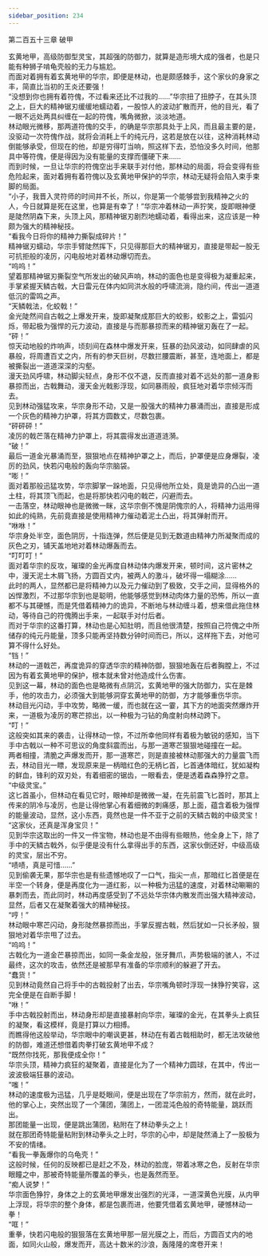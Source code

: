 ```yaml
---
sidebar_position: 234
---
```

 第二百五十三章 破甲


玄黄地甲，高级防御型灵宝，其超强的防御力，就算是造形境大成的强者，也是只能有种狮子啃龟壳般的无力与尴尬。  
而面对着拥有着玄黄地甲的华宗，即便是林动，也是颇感棘手，这个家伙的身家之丰，简直比当初的王炎还要强！  
“没想到你也拥有着符傀，不过看来还比不过我的……”华宗扭了扭脖子，在其头顶之上，巨大的精神锯刃缓缓地蠕动着，一股惊人的波动扩散而开，他的目光，看了一眼不远处两具纠缠在一起的符傀，嘴角微掀，淡淡地道。  
林动眼光微移，那两道符傀的交手，的确是华宗那具处于上风，而且最主要的是，没驱动一次符傀作战，就将会消耗上千的纯元丹，这若是放在以往，这种消耗林动倒能够承受，但现在的他，却是穷得叮当响，照这样下去，恐怕没多久时间，他那具中等符傀，便是得因为没有能量的支撑而僵硬下来……  
而到时候，一旦让华宗的符傀空出手来联手对付他，那林动的局面，将会变得有些危险起来，面对着拥有着符傀以及玄黄地甲保护的华宗，林动无疑将会陷入束手束脚的局面。  
“小子，我晋入灵符师的时间并不长，所以，你是第一个能够尝到我精神之火的人，今日就算是死在这里，也算是有幸了！”华宗冲着林动一声狞笑，旋即眼神便是陡然阴森下来，头顶上风，那精神锯刃剧烈地蠕动着，看得出来，这应该是一种颇为强大的精神秘技。  
“看我今日将你的精神力撕裂成碎片！”  
精神锯刃蠕动，华宗手臂陡然挥下，只见得那巨大的精神锯刃，直接是带起一股无可抗拒般的凌厉，闪电般地对着林动爆切而去。  
“呜呜！”  
望着那精神锯刃撕裂空气所发出的破风声响，林动的面色也是变得极为凝重起来，手掌紧握天鳞古戟，大日雷元在体内如同洪水般的呼啸流淌，隐约间，传出一道道低沉的雷鸣之声。  
“天鳞戟法，化蛟戟！”  
金光陡然间自古戟之上爆发开来，旋即凝聚成那巨大的蛟影，蛟影之上，雷弧闪烁，带起极为强悍的元力波动，直接是与而那暴掠而来的精神锯刃轰在了一起。  
“砰！”  
惊天动地般的炸响声，顷刻间在森林中爆发开来，狂暴的劲风波动，如同肆虐的风暴般，将周遭百丈之内，所有的参天巨树，尽数拦腰震断，甚至，连地面上，都是被撕裂出一道道深深的沟壑。  
漫天劲风呼啸，林动脚尖轻点，身形不仅不退，反而直接对着不远处的那一道身影暴掠而出，古戟舞动，漫天金光戟影浮现，如同暴雨般，疯狂地对着华宗倾泻而去。  
见到林动强猛攻来，华宗身形不动，又是一股强大的精神力暴涌而出，直接是形成一个灰色的精神力护罩，将其方圆数丈，尽数包裹。  
“砰砰砰！”  
凌厉的戟芒落在精神力护罩上，将其震得发出道道涟漪。  
“破！”  
最后一道金光暴涌而至，狠狠地点在精神护罩之上，而后，护罩便是应身爆裂，凌厉的劲风，快若闪电般的轰向华宗脑袋。  
“嘭！”  
面对着那般迅猛攻势，华宗脚掌一跺地面，只见得他所立处，竟是诡异的凸出一道土柱，将其顶飞而起，也是将那快若闪电的戟芒，闪避而去。  
一击落空，林动眼神也是微微一眯，这华宗倒不愧是阴傀宗的人，将精神力运用得如此的纯熟，先前竟直接是使用精神力催动着泥土凸出，将其弹射而开。  
“咻咻！”  
华宗身处半空，面色阴厉，十指连弹，然后便是见到无数道由精神力所凝聚而成的灰色之刃，铺天盖地地对着林动爆轰而去。  
“叮叮叮！”  
面对着华宗的反攻，璀璨的金光再度自林动体内爆发开来，顿时间，这片密林之中，漫天泥土木屑飞扬，方圆百丈内，被两人的激斗，破坏得一塌糊涂……  
此时的两人，显然都已是将精神力以及元力催动到了极致，交手之间，显得格外的凶悍激烈，不过那华宗到也是聪明，他能够感觉到林动肉体力量的恐怖，所以一直都不与其硬憾，而是凭借着精神力的诡异，不断地与林动缠斗着，想来借此拖住林动，等待自己的符傀腾出手来，一起联手对付后者。  
而对于华宗的这番打算，林动也是心知肚明，而且他很清楚，按照自己符傀之中所储存的纯元丹能量，顶多只能再坚持数分钟时间而已，所以，这样拖下去，对他可算不得什么好处。  
“铛！”  
林动的一道戟芒，再度诡异的穿透华宗的精神防御，狠狠地轰在后者胸膛上，不过因为有着玄黄地甲的保护，根本就未曾对他造成什么伤害。  
见到这一幕，林动的面色也是略微有点阴沉，玄黄地甲的强大防御力，实在是棘手，他的攻击力，必须强大到能够洞穿玄黄地甲的防御，方才能够重伤华宗。  
林动目光闪动，手中攻势，略微一缓，而也就在这一霎，其下方的地面突然爆炸开来，一道极为凌厉的寒芒掠出，以一种极为刁钻的角度射向林动跨下。  
“叮！”  
这般突如其来的袭击，让得林动一惊，不过所幸他同样有着极为敏锐的感知，当下手中古戟以一种不可思议的角度斜震而出，与那一道寒芒狠狠地碰撞在一起。  
两者相撞，清脆之声爆发而开，那一道寒芒，则是直接被林动那强大的力量震飞而去，林动目光一瞟，发现原来是一柄暗红色的无柄匕首，匕首通体暗红，犹如凝构的鲜血，锋利的双刃处，有着细密的锯齿，一眼看去，便是透着森森狰狞之意。  
“中级灵宝。”  
这匕首虽小，但林动在看见它时，眼神却是微微一凝，在先前震飞匕首时，那其上传来的阴冷与凌厉，也是让得他掌心有着细微的刺痛感，那上面，蕴含着极为强悍的能量波动，显然，这小东西，竟然也是一件不亚于之前的天鳞古戟的中级灵宝！  
“这家伙，还真是浑身宝贝！”  
见到华宗这取出的一件又一件宝物，林动也是不由得有些眼热，他全身上下，除了手中的天鳞古戟外，似乎便是没有什么拿得出手的东西，这家伙倒还好，中级高级的灵宝，层出不穷。  
“啧啧，真是可惜……”  
见到偷袭无果，那华宗也是有些遗憾地叹了一口气，指尖一点，那暗红匕首便是在半空一个转身，便是再度化为一道红影，以一种极为迅猛的速度，对着林动唰唰的暴刺而去，而此同时，林动再度感受到了不远处华宗体内散发而出强大精神波动，显然，后者又在凝聚着强大的精神秘技。  
“哼！”  
林动眼中寒芒闪动，身形陡然暴掠而出，手掌反握古戟，然后犹如一只长矛般，狠狠地对着华宗甩了过去。  
“呜呜！”  
古戟化为一道金芒暴掠而出，如同一条金龙般，张牙舞爪，声势极端的骇人，不过最终，这次的攻击，依然还是被那早有准备的华宗顺利的躲避了开去。  
“蠢货！”  
见到林动竟然自己将手中的古戟投射了出去，华宗嘴角顿时浮现一抹狰狞笑容，这完全便是在自断手脚！  
“咻！”  
手中古戟投射而出，林动身形却是直接暴射向华宗，璀璨的金光，在其拳头上疯狂的凝聚，看这模样，竟是打算以力相搏。  
而瞧得他这般举动，华宗眼中的嘲讽更甚，林动在有着古戟相助时，都无法攻破他的防御，难道还想借着肉拳打破玄黄地甲不成？  
“既然你找死，那我便成全你！”  
华宗头顶，精神力疯狂的凝聚着，直接是化为了一个精神力圆球，在其中，传出一波波极端狂暴的波动。  
“嗤！”  
林动的速度极为迅猛，几乎是眨眼间，便是出现在了华宗前方，然而，就在此时，他的掌心上，突然出现了一个蒲团，蒲团上，一团混沌色般的奇特能量，跳跃而出。  
那团能量一出现，便是跳出蒲团，粘附在了林动拳头之上！  
就在那团奇特能量粘附到林动拳头之上时，华宗的心中，却是陡然涌上了一股极为不安的情绪。  
“看我一拳轰爆你的乌龟壳！”  
这般时候，任何的反映都已是赶之不及，林动的脸庞，带着冰寒之色，反射在华宗眼瞳之中，那被奇特能量所覆盖的拳头，也是轰然而至。  
“痴人说梦！”  
华宗面色狰狞，身体之上的玄黄地甲爆发出强烈的光泽，一道深黄色光膜，从内甲上浮现，将华宗的整个身体，都是包裹而进，他要凭借着玄黄地甲，硬憾林动一拳！  
“哐！”  
重拳，快若闪电般的狠狠落在玄黄地甲那一层光膜之上，而后，方圆百丈内的地面，如同火山般，爆发而开，高达十数米的沙浪，轰隆隆的席卷开来！  
  
  
